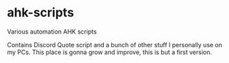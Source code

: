 # ahk-scripts
Various automation AHK scripts

Contains Discord Quote script and a bunch of other stuff I personally use on my PCs. This place is gonna grow and improve, this is but a first version.
